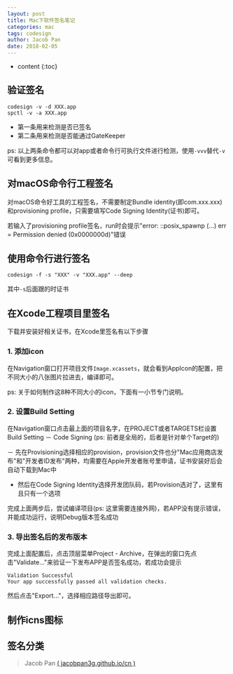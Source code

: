 ```yaml
---
layout: post
title: Mac下软件签名笔记
categories: mac
tags: codesign
author: Jacob Pan
date: 2018-02-05
---
```


* content
{:toc}


## 验证签名

```
codesign -v -d XXX.app
spctl -v -a XXX.app
```
- 第一条用来检测是否已签名
- 第二条用来检测是否能通过GateKeeper

ps: 以上两条命令都可以对app或者命令行可执行文件进行检测，使用`-vvv`替代`-v`可看到更多信息。


## 对macOS命令行工程签名

对macOS命令好工具的工程签名，不需要制定Bundle identity(即com.xxx.xxx)和provisioning profile，只需要填写Code Signing Identity(证书)即可。

若输入了provisioning profile签名，run时会提示"error: ::posix_spawnp (...) err = Permission denied (0x0000000d)"错误


## 使用命令行进行签名

```
codesign -f -s "XXX" -v "XXX.app" --deep
```
其中`-s`后面跟的时证书


## 在Xcode工程项目里签名

下载并安装好相关证书，在Xcode里签名有以下步骤

### 1. 添加icon

在Navigation窗口打开项目文件`Image.xcassets`，就会看到AppIcon的配置，把不同大小的八张图片拉进去，编译即可。

ps: 关于如何制作这8种不同大小的icon，下面有一小节专门说明。

### 2. 设置Build Setting

在Navigation窗口点击最上面的项目名字，在PROJECT或者TARGETS栏设置Build Setting － Code Signing (ps: 前者是全局的，后者是针对单个Target的)

－ 先在Provisioning选择相应的provision，provision文件也分"Mac应用商店发布"和"开发者ID发布"两种，均需要在Apple开发者账号里申请，证书安装好后会自动下载到Mac中

- 然后在Code Signing Identity选择开发团队码，若Provision选对了，这里有且只有一个选项

完成上面两步后，尝试编译项目(ps: 这里需要连接外网)，若APP没有提示错误，并能成功运行，说明Debug版本签名成功

### 3. 导出签名后的发布版本

完成上面配置后，点击顶层菜单Project - Archive，在弹出的窗口先点击"Validate..."来验证一下发布APP是否签名成功，若成功会提示

```
Validation Successful
Your app successfully passed all validation checks.
```

然后点击"Export..."，选择相应路径导出即可。


## 制作icns图标


## 签名分类


> Jacob Pan [( jacobpan3g.github.io/cn )](http://jacobpan3g.github.io/cn)

